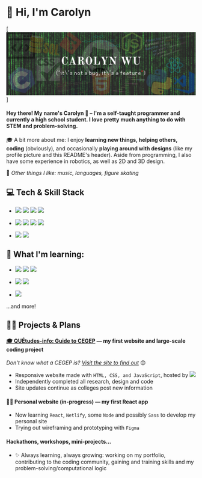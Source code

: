 # 👋 Hi, I'm Carolyn

[![Header image for profile readme](https://raw.githubusercontent.com/cw118/cw118/main/readme_header.png "Header image for profile readme")]

#### Hey there! My name's Carolyn 🤗 – I'm a self-taught programmer and currently a high school student. I love pretty much anything to do with STEM and problem-solving.
🎓 A bit more about me: I enjoy **learning new things, helping others, coding** (obviously), and occasionally **playing around with designs** (like my profile picture and this README's header). Aside from programming, I also have some experience in robotics, as well as 2D and 3D design.

<!--
✅ Curious and eager to improve

✅ Passionate

✅ Hard-working
-->

📌 *Other things I like: music, languages, figure skating*

## 💻 Tech & Skill Stack
- ![](https://img.shields.io/badge/Code-C-informational?style=flat&logo=C&logoColor=white&color=2bbc8a&logoWidth=18)
![](https://img.shields.io/badge/Code-Python-informational?style=flat&logo=Python&logoColor=white&color=2bbc8a&logoWidth=18)
![](https://img.shields.io/badge/Framework-Flask-informational?style=flat&logo=flask&logoColor=white&color=2bbc8a&logoWidth=18)
![](https://img.shields.io/badge/Database-SQL-informational?style=flat&logo=sqlite&logoColor=white&color=red)

- ![](https://img.shields.io/badge/Code-JavaScript-informational?style=flat&logo=javascript&logoColor=white&color=ff9933&logoWidth=18)
![](https://img.shields.io/badge/Frontend-HTML-informational?style=flat&logo=html5&logoColor=white&color=ff9933&logoWidth=18)
![](https://img.shields.io/badge/Frontend-CSS-informational?style=flat&logo=css3&logoColor=white&color=ff9933&logoWidth=18)
![](https://img.shields.io/badge/Frontend-Bootstrap-informational?style=flat&logo=bootstrap&logoColor=white&color=ff9933&logoWidth=18)

- ![](https://img.shields.io/badge/Editor-VS_Code-informational?style=flat&logo=visualstudiocode&logoColor=white&color=0078d7&logoWidth=18)
![](https://img.shields.io/badge/Basic_computer--aided_design-AutoCAD-informational?style=flat&logo=autodesk&logoColor=white&color=0078d7&logoWidth=18)

## 🌱 What I'm learning:
- ![](https://img.shields.io/badge/Code-C++-informational?style=flat&logo=cplusplus&logoColor=white&color=success&logoWidth=18)
![](https://img.shields.io/badge/Frontend-ReactJS-informational?style=flat&logo=react&logoColor=white&color=success&logoWidth=18)
![](https://img.shields.io/badge/Backend-NodeJS-informational?style=flat&logo=nodedotjs&logoColor=white&color=success&logoWidth=18)

- ![](https://img.shields.io/badge/Database/Tool-Microsoft_SQL_Server-informational?style=flat&logo=microsoftsqlserver&logoColor=white&color=yellow&logoWidth=18)
![](https://img.shields.io/badge/Tool-Git-informational?style=flat&logo=git&logoColor=white&color=yellow&logoWidth=18)

- ![](https://img.shields.io/badge/Software-Figma-informational?style=flat&logo=figma&logoColor=white&color=ff69b4&logoWidth=18)

...and more!

## 💼🔭 Projects & Plans
#### [🎓 QUÉtudes-info: Guide to CEGEP](https://github.com/cw118/quetudesinfo) — my first website and large-scale coding project
*Don't know what a CEGEP is? [Visit the site to find out](https://cw118.github.io/quetudesinfo/)* 😊
- Responsive website made with `HTML, CSS, and JavaScript`, hosted by ![](https://img.shields.io/badge/GitHub_Pages-informational?style=flat&logo=github&logoColor=white&color=1a1a1a&logoWidth=16)
- Independently completed all research, design and code
- Site updates continue as colleges post new information

#### 👩‍💻 Personal website (in-progress) — my first React app
- Now learning `React`, `Netlify`, some `Node` and possibly `Sass` to develop my personal site
- Trying out wireframing and prototyping with `Figma`

#### Hackathons, workshops, mini-projects...
- ✨ Always learning, always growing: working on my portfolio, contributing to the coding community, gaining and training skills and my problem-solving/computational logic
